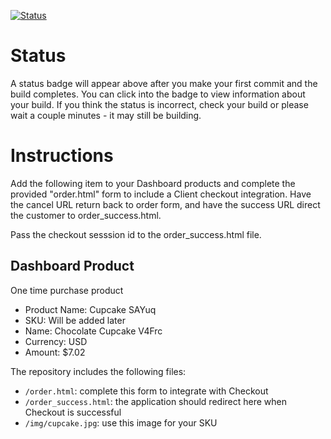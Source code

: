 [![Status](https://img.shields.io/badge/status-NO%20COMMIT-blue.svg)](https://github.com/crowdbotics-challenges/bakery_scaffold_LXpa8vIvLd54y4VY)

# Status

A status badge will appear above after you make your first commit and the build completes. You can click into the badge to view information about your build. If you think the status is incorrect, check your build or please wait a couple minutes - it may still be building.

# Instructions

Add the following item to your Dashboard products and complete the provided "order.html" form to include a Client checkout integration. Have the cancel URL return back to order form, and have the success URL direct the customer to order_success.html.

Pass the checkout sesssion id to the order_success.html file.

## Dashboard Product
One time purchase product
* Product Name: Cupcake SAYuq
* SKU: Will be added later
* Name: Chocolate Cupcake V4Frc
* Currency: USD
* Amount: $7.02

The repository includes the following files:
* `/order.html`: complete this form to integrate with Checkout
* `/order_success.html`: the application should redirect here when Checkout is successful
* `/img/cupcake.jpg`: use this image for your SKU
